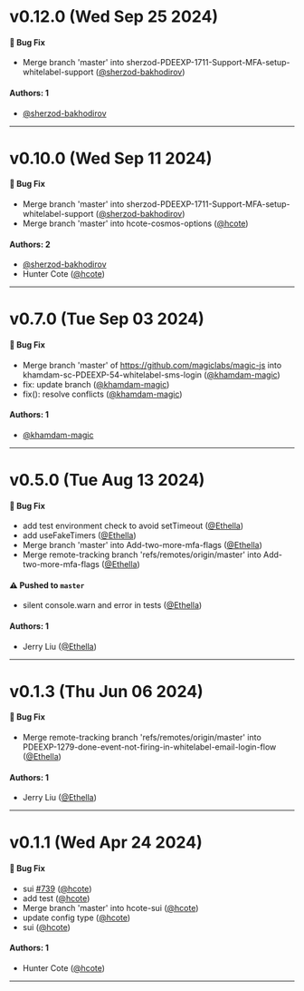 # v0.12.0 (Wed Sep 25 2024)

#### 🐛 Bug Fix

- Merge branch 'master' into sherzod-PDEEXP-1711-Support-MFA-setup-whitelabel-support ([@sherzod-bakhodirov](https://github.com/sherzod-bakhodirov))

#### Authors: 1

- [@sherzod-bakhodirov](https://github.com/sherzod-bakhodirov)

---

# v0.10.0 (Wed Sep 11 2024)

#### 🐛 Bug Fix

- Merge branch 'master' into sherzod-PDEEXP-1711-Support-MFA-setup-whitelabel-support ([@sherzod-bakhodirov](https://github.com/sherzod-bakhodirov))
- Merge branch 'master' into hcote-cosmos-options ([@hcote](https://github.com/hcote))

#### Authors: 2

- [@sherzod-bakhodirov](https://github.com/sherzod-bakhodirov)
- Hunter Cote ([@hcote](https://github.com/hcote))

---

# v0.7.0 (Tue Sep 03 2024)

#### 🐛 Bug Fix

- Merge branch 'master' of https://github.com/magiclabs/magic-js into khamdam-sc-PDEEXP-54-whitelabel-sms-login ([@khamdam-magic](https://github.com/khamdam-magic))
- fix: update branch ([@khamdam-magic](https://github.com/khamdam-magic))
- fix(): resolve conflicts ([@khamdam-magic](https://github.com/khamdam-magic))

#### Authors: 1

- [@khamdam-magic](https://github.com/khamdam-magic)

---

# v0.5.0 (Tue Aug 13 2024)

#### 🐛 Bug Fix

- add test environment check to avoid setTimeout ([@Ethella](https://github.com/Ethella))
- add useFakeTimers ([@Ethella](https://github.com/Ethella))
- Merge branch 'master' into Add-two-more-mfa-flags ([@Ethella](https://github.com/Ethella))
- Merge remote-tracking branch 'refs/remotes/origin/master' into Add-two-more-mfa-flags ([@Ethella](https://github.com/Ethella))

#### ⚠️ Pushed to `master`

- silent console.warn and error in tests ([@Ethella](https://github.com/Ethella))

#### Authors: 1

- Jerry Liu ([@Ethella](https://github.com/Ethella))

---

# v0.1.3 (Thu Jun 06 2024)

#### 🐛 Bug Fix

- Merge remote-tracking branch 'refs/remotes/origin/master' into PDEEXP-1279-done-event-not-firing-in-whitelabel-email-login-flow ([@Ethella](https://github.com/Ethella))

#### Authors: 1

- Jerry Liu ([@Ethella](https://github.com/Ethella))

---

# v0.1.1 (Wed Apr 24 2024)

#### 🐛 Bug Fix

- sui [#739](https://github.com/magiclabs/magic-js/pull/739) ([@hcote](https://github.com/hcote))
- add test ([@hcote](https://github.com/hcote))
- Merge branch 'master' into hcote-sui ([@hcote](https://github.com/hcote))
- update config type ([@hcote](https://github.com/hcote))
- sui ([@hcote](https://github.com/hcote))

#### Authors: 1

- Hunter Cote ([@hcote](https://github.com/hcote))

---

